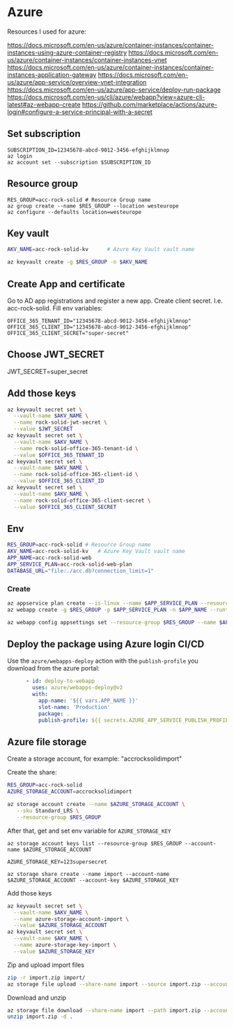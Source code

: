 # Azure

Resources I used for azure:

https://docs.microsoft.com/en-us/azure/container-instances/container-instances-using-azure-container-registry
https://docs.microsoft.com/en-us/azure/container-instances/container-instances-vnet
https://docs.microsoft.com/en-us/azure/container-instances/container-instances-application-gateway
https://docs.microsoft.com/en-us/azure/app-service/overview-vnet-integration
https://docs.microsoft.com/en-us/azure/app-service/deploy-run-package
https://docs.microsoft.com/en-us/cli/azure/webapp?view=azure-cli-latest#az-webapp-create
https://github.com/marketplace/actions/azure-login#configure-a-service-principal-with-a-secret

## Set subscription

```
SUBSCRIPTION_ID=12345678-abcd-9012-3456-efghijklmnop
az login
az account set --subscription $SUBSCRIPTION_ID
```

## Resource group

```
RES_GROUP=acc-rock-solid # Resource Group name
az group create --name $RES_GROUP --location westeurope
az configure --defaults location=westeurope
```


## Key vault

```sh
AKV_NAME=acc-rock-solid-kv      # Azure Key Vault vault name

az keyvault create -g $RES_GROUP -n $AKV_NAME
```

## Create App and certificate

Go to AD app registrations and register a new app. Create client secret. I.e. acc-rock-solid. Fill env variables:

```
OFFICE_365_TENANT_ID="12345678-abcd-9012-3456-efghijklmnop"
OFFICE_365_CLIENT_ID="12345678-abcd-9012-3456-efghijklmnop"
OFFICE_365_CLIENT_SECRET="super-secret"
```

## Choose JWT_SECRET

JWT_SECRET=super_secret


## Add those keys

```sh
az keyvault secret set \
  --vault-name $AKV_NAME \
  --name rock-solid-jwt-secret \
  --value $JWT_SECRET
az keyvault secret set \
  --vault-name $AKV_NAME \
  --name rock-solid-office-365-tenant-id \
  --value $OFFICE_365_TENANT_ID
az keyvault secret set \
  --vault-name $AKV_NAME \
  --name rock-solid-office-365-client-id \
  --value $OFFICE_365_CLIENT_ID
az keyvault secret set \
  --vault-name $AKV_NAME \
  --name rock-solid-office-365-client-secret \
  --value $OFFICE_365_CLIENT_SECRET
```

## Env

```sh
RES_GROUP=acc-rock-solid # Resource Group name
AKV_NAME=acc-rock-solid-kv   # Azure Key Vault vault name
APP_NAME=acc-rock-solid-web
APP_SERVICE_PLAN=acc-rock-solid-web-plan
DATABASE_URL="file:./acc.db?connection_limit=1"
```

### Create

```sh
az appservice plan create --is-linux --name $APP_SERVICE_PLAN --resource-group $RES_GROUP --sku B1
az webapp create -g $RES_GROUP -p $APP_SERVICE_PLAN -n $APP_NAME --runtime "NODE:20-lts"

az webapp config appsettings set --resource-group $RES_GROUP --name $APP_NAME --settings 'BASE_URL'="https://$APP_NAME.azurewebsites.net" 'DATABASE_URL'="$DATABASE_URL" 'JWT_SECRET'=$(az keyvault secret show --vault-name $AKV_NAME -n rock-solid-jwt-secret --query value -o tsv) 'OFFICE_365_TENANT_ID'=$(az keyvault secret show --vault-name $AKV_NAME -n rock-solid-office-365-tenant-id --query value -o tsv) 'OFFICE_365_CLIENT_ID'=$(az keyvault secret show --vault-name $AKV_NAME -n rock-solid-office-365-client-id --query value -o tsv) 'OFFICE_365_CLIENT_SECRET'=$(az keyvault secret show --vault-name $AKV_NAME -n rock-solid-office-365-client-secret --query value -o tsv)
```

## Deploy the package using Azure login CI/CD

Use the `azure/webapps-deploy` action with the `publish-profile` you download from the azure portal:

```yml
      - id: deploy-to-webapp
        uses: azure/webapps-deploy@v2
        with:
          app-name: '${{ vars.APP_NAME }}'
          slot-name: 'Production'
          package: .
          publish-profile: ${{ secrets.AZURE_APP_SERVICE_PUBLISH_PROFILE }}
```

## Azure file storage

Create a storage account, for example: "accrocksolidimport"

Create the share:

```sh
RES_GROUP=acc-rock-solid
AZURE_STORAGE_ACCOUNT=accrocksolidimport

az storage account create --name $AZURE_STORAGE_ACCOUNT \
   --sku Standard_LRS \
   --resource-group $RES_GROUP
```

After that, get and set env variable for `AZURE_STORAGE_KEY`

```
az storage account keys list --resource-group $RES_GROUP --account-name $AZURE_STORAGE_ACCOUNT

AZURE_STORAGE_KEY=123supersecret
```

```
az storage share create --name import --account-name $AZURE_STORAGE_ACCOUNT --account-key $AZURE_STORAGE_KEY
```

Add those keys

```sh
az keyvault secret set \
  --vault-name $AKV_NAME \
  --name azure-storage-account-import \
  --value $AZURE_STORAGE_ACCOUNT
az keyvault secret set \
  --vault-name $AKV_NAME \
  --name azure-storage-key-import \
  --value $AZURE_STORAGE_KEY
```

Zip and upload import files

```sh
zip -r import.zip import/
az storage file upload --share-name import --source import.zip --account-name $AZURE_STORAGE_ACCOUNT --account-key $AZURE_STORAGE_KEY
```

Download and unzip

```sh
az storage file download --share-name import --path import.zip --account-name $AZURE_STORAGE_ACCOUNT --account-key $AZURE_STORAGE_KEY
unzip import.zip -d .
```
